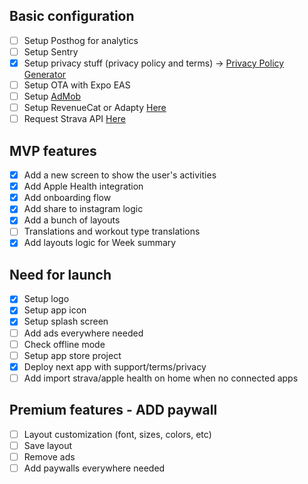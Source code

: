 ## Basic configuration

- [ ] Setup Posthog for analytics
- [ ] Setup Sentry
- [x] Setup privacy stuff (privacy policy and terms) -> [Privacy Policy Generator](https://www.privacypolicygenerator.info/)
- [ ] Setup OTA with Expo EAS
- [ ] Setup [AdMob](https://github.com/invertase/react-native-google-mobile-ads)
- [ ] Setup RevenueCat or Adapty [Here](https://community.revenuecat.com/general-questions-7/looking-for-guidance-on-integrating-subscriptions-in-app-without-login-5330)
- [ ] Request Strava API [Here](https://share.hsforms.com/1VXSwPUYqSH6IxK0y51FjHwcnkd8)

## MVP features

- [x] Add a new screen to show the user's activities
- [x] Add Apple Health integration
- [x] Add onboarding flow
- [x] Add share to instagram logic
- [x] Add a bunch of layouts
- [ ] Translations and workout type translations
- [x] Add layouts logic for Week summary

## Need for launch

- [x] Setup logo
- [x] Setup app icon
- [x] Setup splash screen
- [ ] Add ads everywhere needed
- [ ] Check offline mode
- [ ] Setup app store project
- [x] Deploy next app with support/terms/privacy
- [ ] Add import strava/apple health on home when no connected apps

## Premium features - ADD paywall

- [ ] Layout customization (font, sizes, colors, etc)
- [ ] Save layout
- [ ] Remove ads
- [ ] Add paywalls everywhere needed
